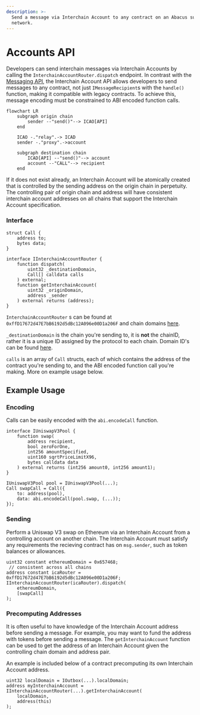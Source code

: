 ```yaml
---
description: >-
  Send a message via Interchain Account to any contract on an Abacus supported
  network.
---
```


# Accounts API

Developers can send interchain messages via Interchain Accounts by calling the `InterchainAccountRouter.dispatch` endpoint. In contrast with the [Messaging API](../messaging-api/send.md), the Interchain Account API allows developers to send messages to any contract, not just `IMessageRecipient`s with the `handle()` function, making it compatible with legacy contracts. To achieve this, message encoding must be constrained to ABI encoded function calls.

```mermaid
flowchart LR
	subgraph origin chain
		sender --"send()"--> ICAO[API]
	end

	ICAO -."relay".-> ICAD
	sender -."proxy".->account

	subgraph destination chain
		ICAD[API] --"send()"--> account
		account --"CALL"--> recipient
	end
```

If it does not exist already, an Interchain Account will be atomically created that is controlled by the sending address on the origin chain in perpetuity. The controlling pair of origin chain and address will have consistent interchain account addresses on all chains that support the Interchain Account specification.

### Interface

```solidity
struct Call {
    address to;
    bytes data;
}

interface IInterchainAccountRouter {
    function dispatch(
        uint32 _destinationDomain,
        Call[] calldata calls
    ) external;
    function getInterchainAccount(
        uint32 _originDomain, 
        address _sender
    ) external returns (address);
}
```

`InterchainAccountRouter` s can be found at `0xffD17672d47E7bB6192d5dBc12A096e00D1a206F` and chain domains [here](../domains.md).

`_destinationDomain` is the chain you're sending to, it is **not** the chainID, rather it is a unique ID assigned by the protocol to each chain. Domain ID's can be found [here](../domains.md).

`calls` is an array of `Call` structs, each of which contains the address of the contract you're sending to, and the ABI encoded function call you're making. More on example usage below.

## Example Usage

### Encoding

Calls can be easily encoded with the `abi.encodeCall` function.

```solidity
interface IUniswapV3Pool {
    function swap(
        address recipient,
        bool zeroForOne,
        int256 amountSpecified,
        uint160 sqrtPriceLimitX96,
        bytes calldata data
    ) external returns (int256 amount0, int256 amount1);
}

IUniswapV3Pool pool = IUniswapV3Pool(...);
Call swapCall = Call({
    to: address(pool),
    data: abi.encodeCall(pool.swap, (...));
});
```

### Sending

Perform a Uniswap V3 swap on Ethereum via an Interchain Account from a controlling account on another chain. The Interchain Account must satisfy any requirements the recieving contract has on `msg.sender`, such as token balances or allowances.

```solidity
uint32 constant ethereumDomain = 0x657468;
 // consistent across all chains
address constant icaRouter = 0xffD17672d47E7bB6192d5dBc12A096e00D1a206F;
IInterchainAccountRouter(icaRouter).dispatch(
    ethereumDomain,
    [swapCall]
);
```

### Precomputing Addresses

It is often useful to have knowledge of the Interchain Account address before sending a message. For example, you may want to fund the address with tokens before sending a message. The `getInterchainAccount` function can be used to get the address of an Interchain Account given the controlling chain domain and address pair.

An example is included below of a contract precomputing its own Interchain Account address.

```solidity
uint32 localDomain = IOutbox(...).localDomain;
address myInterchainAccount = IInterchainAccountRouter(...).getInterchainAccount(
    localDomain,
    address(this)
);
```

